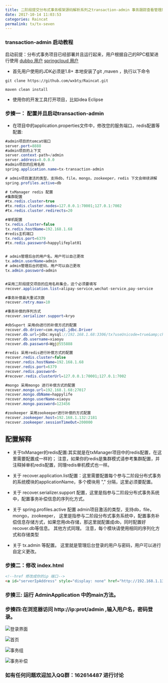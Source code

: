 ```yaml
---
title: 二阶段提交分布式事务框架源码解析系列之transaction-admin 事务跟踪查看管理后台
date: 2017-10-14 11:03:53
categories: Raincat
permalink: tx/tx-seven
---
```


### transaction-admin 启动教程
启动前提：分布式事务项目已经部署并且运行起来，用户根据自己的RPC框架进行使用
[dubbo 用户](https://github.com/wxbty/Raincat/wiki/dubbo%E7%94%A8%E6%88%B7%E6%8C%87%E5%8D%97)
[springcloud 用户](https://github.com/wxbty/Raincat/wiki/springcloud%E7%94%A8%E6%88%B7%E6%8C%87%E5%8D%97)


* 首先用户使用的JDK必须是1.8+  本地安装了git ,maven ，执行以下命令

```
git clone https://github.com/wxbty/Raincat.git

maven clean install
```

* 使用你的开发工具打开项目，比如idea Eclipse

### 步揍一：  配置并且启动transaction-admin
* 在项目中的application.properties文件中，修改您的服务端口，redis配置等配置:

```java
#admin项目的tomcat端口
server.port=8888
#admin项目的上下文
server.context-path=/admin
server.address=0.0.0.0
#admin项目的应用名称
spring.application.name=tx-transaction-admin

# admin项目激活的类型，支持db，file，mongo，zookeeper，redis 下文会继续讲解
spring.profiles.active=db

# txManager redis 配置
#集群配置
#tx.redis.cluster=true
#tx.redis.cluster.nodes=127.0.0.1:70001;127.0.1:7002
#tx.redis.cluster.redirects=20

#单机配置
tx.redis.cluster=false
tx.redis.hostName=192.168.1.68
#redis主机端口
tx.redis.port=6379
#tx.redis.password=happylifeplat01


# admin管理后台的用户名，用户可以自己更改
tx.admin.userName=admin
# admin管理后台的密码，用户可以自己更改
tx.admin.password=admin


#采用二阶段提交项目的应用名称集合，这个必须要填写
recover.application.list=alipay-service,wechat-service,pay-service

#事务补偿最大重试次数
recover.retry.max=10

#事务补偿的序列方式
recover.serializer.support=kryo

#dbSuport 采用db进行的补偿方式的配置
recover.db.driver=com.mysql.jdbc.Driver
recover.db.url=jdbc:mysql://192.168.1.68:3306/tx?useUnicode=true&amp;characterEncoding=utf8
recover.db.username=xiaoyu
recover.db.password=Wgj@555888

#redis 采用redis进行补偿方式的配置
recover.redis.cluster=false
recover.redis.hostName=192.168.1.68
recover.redis.port=6379
recover.redis.password=
#recover.redis.clusterUrl=127.0.0.1:70001;127.0.1:7002

#mongo 采用mongo 进行补偿方式的配置
recover.mongo.url=192.168.1.68:27017
recover.mongo.dbName=happylife
recover.mongo.userName=xiaoyu
recover.mongo.password=123456

#zookeeper 采用zookeeper进行补偿的方式配置
recover.zookeeper.host=192.168.1.132:2181
recover.zookeeper.sessionTimeOut=200000


```

## 配置解释

* 关于txManager的redis配置:其实就是在txManager项目中的redis配置，在这里需要配置成一样的；
注意，如果你的redis是集群模式请参考集群配置，并注释掉单机redis配置，同理redis单机模式也一样。


* 关于 recover.application.list配置：这里需要配置每个参与二阶段分布式事务的系统模块的applicationName，多个模块用 "," 分隔，这里必须要配置。

* 关于 recover.serializer.support 配置，这里是指参与二阶段分布式事务系统中，配置事务补偿信息的序列化方式。

* 关于 spring.profiles.active 配置 admin项目激活的类型，支持db，file，mongo，zookeeper，
  这里是指参与二阶段分布式事务系统中，配置事务补偿信息存储方式，如果您用db存储，那这里就配置成db，同时配置好 recover.db等信息。 其他方式同理。 注意，每个模块请使用相同的序列化方式和存储类型

* 关于 tx.admin 等配置。 这里就是管理后台登录的用户与密码，用户可以进行自定义更改。


### 步揍二：修改 index.html

```html
<!--href 修改成你的ip 端口-->
<a id="serverIpAddress" style="display: none" href="http://192.168.1.132:8888/admin">
```


### 步揍三: 运行 AdminApplication 中的main方法。


### 步揍四:在浏览器访问  http://ip:prot/admin  ,输入用户名，密码登录。


![登录界面](https://wxbty.github.io/images/Raincat/txlogin.png)


![首页](https://wxbty.github.io/images/Raincat/txIndex.png)

![事务组](https://wxbty.github.io/images/Raincat/txGroupInfo.png)

![事务补偿](https://wxbty.github.io/images/Raincat/txRecoverInfo.png)





### 如有任何问题欢迎加入QQ群：162614487 进行讨论

